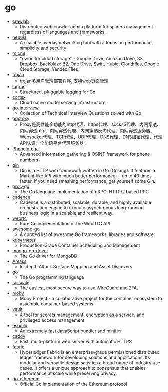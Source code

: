 # go
- [crawlab](https://github.com/crawlab-team/crawlab)
  - Distributed web crawler admin platform for spiders management regardless of languages and frameworks.
- [nebula](https://github.com/slackhq/nebula)
  - A scalable overlay networking tool with a focus on performance, simplicity and security
- [rclone](https://github.com/rclone/rclone)
  - "rsync for cloud storage" - Google Drive, Amazon Drive, S3, Dropbox, Backblaze B2, One Drive, Swift, Hubic, Cloudfiles, Google Cloud Storage, Yandex Files
- [trojan](https://github.com/Jrohy/trojan)
  - trojan多用户管理部署程序, 支持web页面管理
- [logrus](https://github.com/sirupsen/logrus)
  - Structured, pluggable logging for Go.
- [cortex](https://github.com/cortexlabs/cortex)
  - Cloud native model serving infrastructure
- [go-interview](https://github.com/shomali11/go-interview)
  - Collection of Technical Interview Questions solved with Go
- [goproxy](https://github.com/snail007/goproxy)
  - Proxy是高性能全功能的http代理、https代理、socks5代理、内网穿透、内网穿透p2p、内网穿透代理、内网穿透反向代理、内网穿透服务器、Websocket代理、TCP代理、UDP代理、DNS代理、DNS加密代理，代理API认证，全能跨平台代理服务器。
- [PhoneInfoga](https://github.com/sundowndev/PhoneInfoga)
  - Advanced information gathering & OSINT framework for phone numbers
- [gin](https://github.com/gin-gonic/gin)
  - Gin is a HTTP web framework written in Go (Golang). It features a Martini-like API with much better performance -- up to 40 times faster. If you need smashing performance, get yourself some Gin.
- [grpc-go](https://github.com/grpc/grpc-go)
  - The Go language implementation of gRPC. HTTP/2 based RPC
- [cadence](https://github.com/uber/cadence)
  - Cadence is a distributed, scalable, durable, and highly available orchestration engine to execute asynchronous long-running business logic in a scalable and resilient way.
- [webrtc](https://github.com/pion/webrtc)
  - Pure Go implementation of the WebRTC API
- [awesome-go](https://github.com/avelino/awesome-go)
  - A curated list of awesome Go frameworks, libraries and software
- [kubernetes](https://github.com/kubernetes/kubernetes)
  - Production-Grade Container Scheduling and Management
- [mongo-go-driver](https://github.com/mongodb/mongo-go-driver)
  - The Go driver for MongoDB
- [Amass](https://github.com/OWASP/Amass)
  - In-depth Attack Surface Mapping and Asset Discovery
- [go](https://github.com/golang/go)
  - The Go programming language
- [tailscale](https://github.com/tailscale/tailscale)
  - The easiest, most secure way to use WireGuard and 2FA.
- [moby](https://github.com/moby/moby)
  - Moby Project - a collaborative project for the container ecosystem to assemble container-based systems
- [vault](https://github.com/hashicorp/vault)
  - A tool for secrets management, encryption as a service, and privileged access management
- [esbuild](https://github.com/evanw/esbuild)
  - An extremely fast JavaScript bundler and minifier
- [caddy](https://github.com/caddyserver/caddy)
  - Fast, multi-platform web server with automatic HTTPS
- [fabric](https://github.com/hyperledger/fabric)
  - Hyperledger Fabric is an enterprise-grade permissioned distributed ledger framework for developing solutions and applications. Its modular and versatile design satisfies a broad range of industry use cases. It offers a unique approach to consensus that enables performance at scale while preserving privacy.
- [go-ethereum](https://github.com/ethereum/go-ethereum)
  - Official Go implementation of the Ethereum protocol
